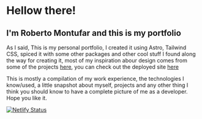 # Hellow there!

## I'm Roberto Montufar and this is my portfolio

As I said, This is my personal portfolio, I created it using Astro, Tailwind CSS, spiced it with some other packages and other cool stuff I found along the way for creating it, most of my inspiration abour design comes from some of the projects [here](https://astro.build/showcase/),  you can check out the deployed site [here](https://robmontufar-dev.netlify.app/)

This is mostly a compilation of my work experience, the technologies I know/used, a little snapshot about myself, projects and any other thing I think you should know to have a complete picture of me as a developer. Hope you like it. 

[![Netlify Status](https://api.netlify.com/api/v1/badges/e0d802e9-8573-4a8c-bd69-23d38fb7b2ec/deploy-status)](https://app.netlify.com/sites/robmontufar-dev/deploys)
